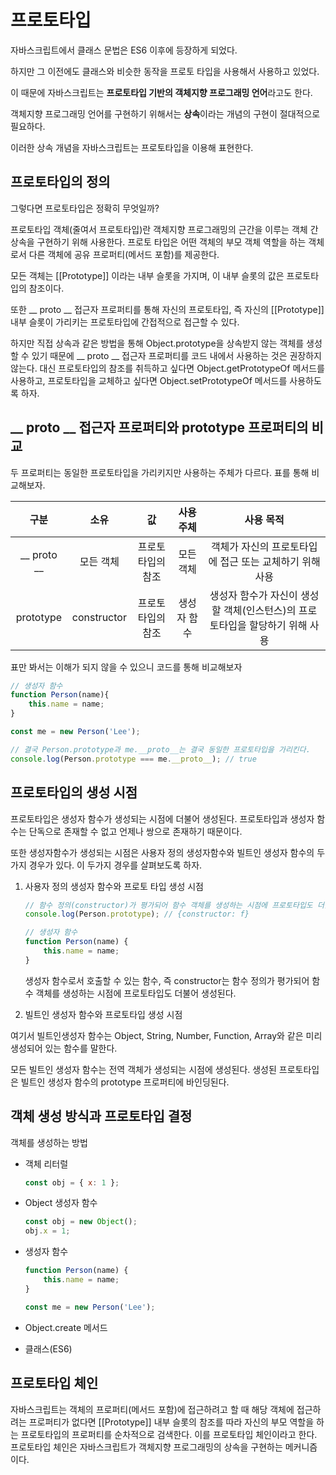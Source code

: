 # 프로토타입

자바스크립트에서 클래스 문법은 ES6 이후에 등장하게 되었다.

하지만 그 이전에도 클래스와 비슷한 동작을 프로토 타입을 사용해서 사용하고 있었다.

이 때문에 자바스크립트는 **프로토타입 기반의 객체지향 프로그래밍 언어**라고도 한다.

객체지향 프로그래밍 언어를 구현하기 위해서는 **상속**이라는 개념의 구현이 절대적으로 필요하다.

이러한 상속 개념을 자바스크립트는 프로토타입을 이용해 표현한다.



## 프로토타입의 정의

그렇다면 프로토타입은 정확히 무엇일까?

프로토타입 객체(줄여서 프로토타입)란 객체지향 프로그래밍의 근간을 이루는 객체 간 상속을 구현하기 위해 사용한다. 프로토 타입은 어떤 객체의 부모 객체 역할을 하는 객체로서 다른 객체에 공유 프로퍼티(메서드 포함)를 제공한다.



모든 객체는 [[Prototype]] 이라는 내부 슬롯을 가지며, 이 내부 슬롯의 값은 프로토타입의 참조이다.

또한 __ proto __ 접근자 프로퍼티를 통해 자신의 프로토타입, 즉 자신의 [[Prototype]] 내부 슬롯이 가리키는 프로토타입에 간접적으로 접근할 수 있다.

하지만 직접 상속과 같은 방법을 통해 Object.prototype을 상속받지 않는 객체를 생성할 수 있기 때문에 __ proto __ 접근자 프로퍼티를 코드 내에서 사용하는 것은 권장하지 않는다. 대신 프로토타입의 참조를 취득하고 싶다면 Object.getPrototypeOf 메서드를 사용하고, 프로토타입을 교체하고 싶다면 Object.setPrototypeOf 메서드를 사용하도록 하자.



## __ proto __ 접근자 프로퍼티와 prototype 프로퍼티의 비교

두 프로퍼티는 동일한 프로토타입을 가리키지만 사용하는 주체가 다르다. 표를 통해 비교해보자.

|    구분     |    소유     |        값         |  사용 주체  |                          사용 목적                           |
| :---------: | :---------: | :---------------: | :---------: | :----------------------------------------------------------: |
| __ proto __ |  모든 객체  | 프로토타입의 참조 |  모든 객체  |   객체가 자신의 프로토타입에 접근 또는 교체하기 위해 사용    |
|  prototype  | constructor | 프로토타입의 참조 | 생성자 함수 | 생성자 함수가 자신이 생성할 객체(인스턴스)의 프로토타입을 할당하기 위해 사용 |

표만 봐서는 이해가 되지 않을 수 있으니 코드를 통해 비교해보자



```js
// 생성자 함수
function Person(name){
    this.name = name;
}

const me = new Person('Lee');

// 결국 Person.prototype과 me.__proto__는 결국 동일한 프로토타입을 가리킨다.
console.log(Person.prototype === me.__proto__); // true
```



## 프로토타입의 생성 시점

프로토타입은 생성자 함수가 생성되는 시점에 더불어 생성된다. 프로토타입과 생성자 함수는 단독으로 존재할 수 없고 언제나 쌍으로 존재하기 때문이다.



또한 생성자함수가 생성되는 시점은 사용자 정의 생성자함수와 빌트인 생성자 함수의 두가지 경우가 있다. 이 두가지 경우를 살펴보도록 하자.

1. 사용자 정의 생성자 함수와 프로토 타입 생성 시점

   ```js
   // 함수 정의(constructor)가 평가되어 함수 객체를 생성하는 시점에 프로토타입도 더불어 생성된다.
   console.log(Person.prototype); // {constructor: f}
   
   // 생성자 함수
   function Person(name) {
       this.name = name;
   }
   ```

   생성자 함수로서 호출할 수 있는 함수, 즉 constructor는 함수 정의가 평가되어 함수 객체를 생성하는 시점에 프로토타입도 더불어 생성된다.

2.  빌트인 생성자 함수와 프로토타입 생성 시점

   여기서 빌트인생성자 함수는 Object, String, Number, Function, Array와 같은 미리 생성되어 있는 함수를 말한다.

   모든 빌트인 생성자 함수는 전역 객체가 생성되는 시점에 생성된다. 생성된 프로토타입은 빌트인 생성자 함수의 prototype 프로퍼티에 바인딩된다.



## 객체 생성 방식과 프로토타입 결정

객체를 생성하는 방법

- 객체 리터럴

  ```js
  const obj = { x: 1 };
  ```

  

- Object 생성자 함수

  ```js
  const obj = new Object();
  obj.x = 1;
  ```

  

- 생성자 함수

  ```js
  function Person(name) {
      this.name = name;
  }
  
  const me = new Person('Lee');
  ```

  

- Object.create 메서드

- 클래스(ES6)



## 프로토타입 체인

자바스크립트는 객체의 프로퍼티(메서드 포함)에 접근하려고 할 때 해당 객체에 접근하려는 프로퍼티가 없다면 [[Prototype]] 내부 슬롯의 참조를 따라 자신의 부모 역할을 하는 프로토타입의 프로퍼티를 순차적으로 검색한다. 이를 프로토타입 체인이라고 한다. 프로토타입 체인은 자바스크립트가 객체지향 프로그래밍의 상속을 구현하는 메커니즘이다.



















